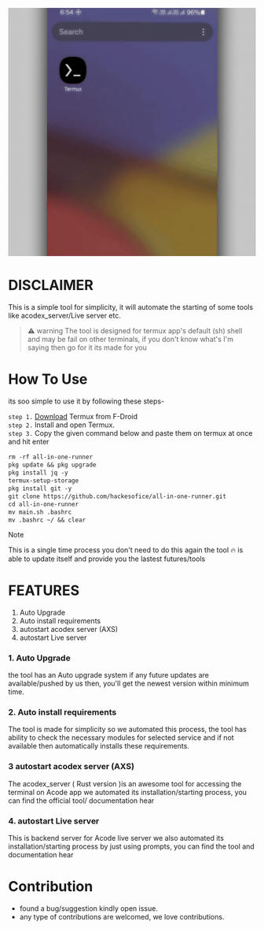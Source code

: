 [![Runner gif](https://github.com/hackesofice/Z/blob/main/all-in-one-tool/all_in_one_runner.gif)](https://github.com/hackesofice)
# DISCLAIMER 
This is a simple tool for simplicity, it will automate the starting of some tools like acodex_server/Live server etc.

> ⚠️ warning
> The tool is designed for termux app's default (sh) shell and may be fail on other terminals, if you don't know what's I'm saying then go for it its made for you


# How To Use
its soo simple to use it by following these steps-

`step 1.` <a href="https://f-droid.org/repo/com.termux_1000.apk">Download</a> Termux from F-Droid  
`step 2.` Install and open Termux.  
`step 3.` Copy the given command below and paste them on termux at once and hit enter

```
rm -rf all-in-one-runner
pkg update && pkg upgrade
pkg install jq -y
termux-setup-storage
pkg install git -y
git clone https://github.com/hackesofice/all-in-one-runner.git
cd all-in-one-runner
mv main.sh .bashrc
mv .bashrc ~/ && clear
```

> [!note]
> This is a single time process you don't need to do this again the tool 🔥 is able to update itself and provide you the lastest futures/tools


# FEATURES 

1. Auto Upgrade
2. Auto install requirements
3. autostart acodex server (AXS)
4. autostart Live server 


### 1. Auto Upgrade

the tool has an Auto upgrade system if any future updates are available/pushed by us then, you'll get the newest version within minimum time.

### 2. Auto install requirements

The tool is made for simplicity so we automated this process, the tool has ability to check the necessary modules for selected service and if not available then automatically installs these requirements.

### 3 autostart acodex server (AXS)

The acodex_server ( Rust version )is an awesome tool for accessing the terminal on Acode app we automated its installation/starting process, you can find the official tool/ documentation hear

### 4. autostart Live server 

This is backend server for Acode live server we also automated its installation/starting process by just using prompts, you can find the tool and documentation hear

# Contribution

- found a bug/suggestion kindly open issue.
- any type of contributions are welcomed, we love contributions.
